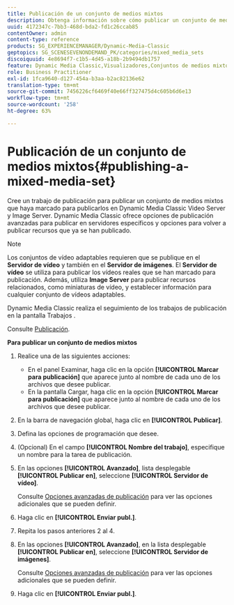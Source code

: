 ```yaml
---
title: Publicación de un conjunto de medios mixtos
description: Obtenga información sobre cómo publicar un conjunto de medios mixtos.
uuid: 4172347c-7bb3-468d-bda2-fd1c26ccab85
contentOwner: admin
content-type: reference
products: SG_EXPERIENCEMANAGER/Dynamic-Media-Classic
geptopics: SG_SCENESEVENONDEMAND_PK/categories/mixed_media_sets
discoiquuid: 4e8694f7-c1b5-4d45-a18b-2b9494db1757
feature: Dynamic Media Classic,Visualizadores,Conjuntos de medios mixtos
role: Business Practitioner
exl-id: 1fca9640-d127-454a-b3aa-b2ac82136e62
translation-type: tm+mt
source-git-commit: 7456226cf6469f40e66ff327475d4c605b6d6e13
workflow-type: tm+mt
source-wordcount: '258'
ht-degree: 63%

---
```


# Publicación de un conjunto de medios mixtos{#publishing-a-mixed-media-set}

Cree un trabajo de publicación para publicar un conjunto de medios mixtos que haya marcado para publicarlos en Dynamic Media Classic Video Server y Image Server. Dynamic Media Classic ofrece opciones de publicación avanzadas para publicar en servidores específicos y opciones para volver a publicar recursos que ya se han publicado.

>[!NOTE]
>
>Los conjuntos de vídeo adaptables requieren que se publique en el **Servidor de vídeo** y también en el **Servidor de imágenes**. El **Servidor de vídeo** se utiliza para publicar los vídeos reales que se han marcado para publicación. Además, utiliza **Image Server** para publicar recursos relacionados, como miniaturas de vídeo, y establecer información para cualquier conjunto de vídeos adaptables.

Dynamic Media Classic realiza el seguimiento de los trabajos de publicación en la pantalla Trabajos .

Consulte [Publicación](publishing-files.md#publishing_files).

<!-- 

Comment Type: remark
Last Modified By: unknown unknown 
Last Modified Date: 

<p>RB: Updated the following steps as per Cynthia email, 11/9/2012, added 11/12/2012</p>

 -->

**Para publicar un conjunto de medios mixtos**

1. Realice una de las siguientes acciones:

   * En el panel Examinar, haga clic en la opción **[!UICONTROL Marcar para publicación]**  que aparece junto al nombre de cada uno de los archivos que desee publicar.
   * En la pantalla Cargar, haga clic en la opción **[!UICONTROL Marcar para publicación]**  que aparece junto al nombre de cada uno de los archivos que desee publicar.

1. En la barra de navegación global, haga clic en **[!UICONTROL Publicar]**.
1. Defina las opciones de programación que desee.
1. (Opcional) En el campo **[!UICONTROL Nombre del trabajo]**, especifique un nombre para la tarea de publicación.
1. En las opciones **[!UICONTROL Avanzado]**, lista desplegable **[!UICONTROL Publicar en]**, seleccione **[!UICONTROL Servidor de vídeo]**.

   Consulte [Opciones avanzadas de publicación](publishing-files.md#advanced_publish_options) para ver las opciones adicionales que se pueden definir.

1. Haga clic en **[!UICONTROL Enviar publ.]**.
1. Repita los pasos anteriores 2 al 4.
1. En las opciones **[!UICONTROL Avanzado]**, en la lista desplegable **[!UICONTROL Publicar en]**, seleccione **[!UICONTROL Servidor de imágenes]**.

   Consulte [Opciones avanzadas de publicación](publishing-files.md#advanced_publish_options) para ver las opciones adicionales que se pueden definir.

1. Haga clic en **[!UICONTROL Enviar publ.]**.
